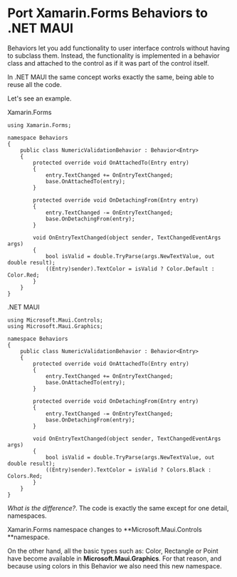 # Port Xamarin.Forms Behaviors to .NET MAUI

Behaviors let you add functionality to user interface controls without having to subclass them. Instead, the functionality is implemented in a behavior class and attached to the control as if it was part of the control itself.

In .NET MAUI the same concept works exactly the same, being able to reuse all the code. 

Let's see an example.

Xamarin.Forms

```
using Xamarin.Forms;

namespace Behaviors
{
    public class NumericValidationBehavior : Behavior<Entry>
    {
        protected override void OnAttachedTo(Entry entry)
        {
            entry.TextChanged += OnEntryTextChanged;
            base.OnAttachedTo(entry);
        }

        protected override void OnDetachingFrom(Entry entry)
        {
            entry.TextChanged -= OnEntryTextChanged;
            base.OnDetachingFrom(entry);
        }

        void OnEntryTextChanged(object sender, TextChangedEventArgs args)
        {
            bool isValid = double.TryParse(args.NewTextValue, out double result);
            ((Entry)sender).TextColor = isValid ? Color.Default : Color.Red;
        }
    }
}
```
.NET MAUI

```
using Microsoft.Maui.Controls;
using Microsoft.Maui.Graphics;

namespace Behaviors
{
    public class NumericValidationBehavior : Behavior<Entry>
    {
        protected override void OnAttachedTo(Entry entry)
        {
            entry.TextChanged += OnEntryTextChanged;
            base.OnAttachedTo(entry);
        }

        protected override void OnDetachingFrom(Entry entry)
        {
            entry.TextChanged -= OnEntryTextChanged;
            base.OnDetachingFrom(entry);
        }

        void OnEntryTextChanged(object sender, TextChangedEventArgs args)
        {
            bool isValid = double.TryParse(args.NewTextValue, out double result);
            ((Entry)sender).TextColor = isValid ? Colors.Black : Colors.Red;
        }
    }
}
```

_What is the difference?_. The code is exactly the same except for one detail, namespaces.

Xamarin.Forms namespace changes to **Microsoft.Maui.Controls **namespace. 

On the other hand, all the basic types such as: Color, Rectangle or Point have become available in **Microsoft.Maui.Graphics**. For that reason, and because using colors in this Behavior we also need this new namespace. 